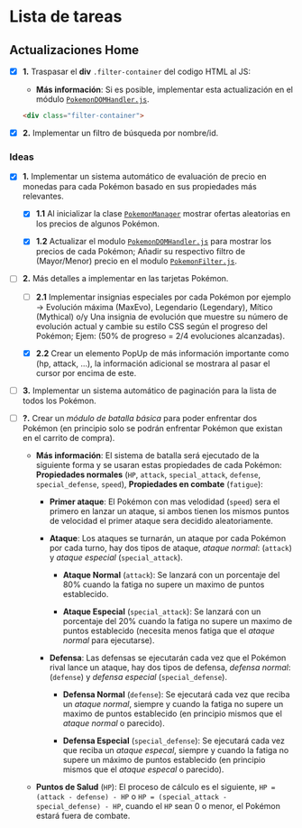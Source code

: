 # Lista de tareas

## Actualizaciones Home

- [x] **1.** Traspasar el **div** `.filter-container` del codigo HTML al JS:

  - **Más información**: Si es posible, implementar esta actualización en el módulo [`PokemonDOMHandler.js`](content/pages/0/js/models/PokemonDOMHandler.js).

  ```HTML
  <div class="filter-container">
  ```

- [x] **2.** Implementar un filtro de búsqueda por nombre/id.

### Ideas

- [x] **1.** Implementar un sistema automático de evaluación de precio en monedas para cada Pokémon basado en sus propiedades más relevantes.

  - [x] **1.1** Al inicializar la clase [`PokemonManager`](content/pages/0/js/models/PokemonManager.js) mostrar ofertas aleatorias en los precios de algunos Pokémon.

  - [x] **1.2** Actualizar el modulo [`PokemonDOMHandler.js`](content/pages/0/js/models/PokemonDOMHandler.js) para mostrar los precios de cada Pokémon; Añadir su respectivo filtro de (Mayor/Menor) precio en el modulo [`PokemonFilter.js`](content/pages/0/js/models/PokemonFilter.js).

- [ ] **2.** Más detalles a implementar en las tarjetas Pokémon.

  - [ ] **2.1** Implementar insignias especiales por cada Pokémon por ejemplo -> Evolución máxima (MaxEvo), Legendario (Legendary), Mítico (Mythical) o/y Una insignia de evolución que muestre su número de evolución actual y cambie su estilo CSS según el progreso del Pokémon; Ejem: (50% de progreso = 2/4 evoluciones alcanzadas).

  - [x] **2.2** Crear un elemento PopUp de más información importante como (hp, attack, …), la información adicional se mostrara al pasar el cursor por encima de este.

- [ ] **3.** Implementar un sistema automático de paginación para la lista de todos los Pokémon.

- [ ] **?.** Crear un _módulo de batalla básica_ para poder enfrentar dos Pokémon (en principio solo se podrán enfrentar Pokémon que existan en el carrito de compra).

  - **Más información**: El sistema de batalla será ejecutado de la siguiente forma y se usaran estas propiedades de cada Pokémon: **Propiedades normales** (`HP`, `attack`, `special_attack`, `defense`, `special_defense`, `speed`), **Propiedades en combate** (`fatigue`):

    - **Primer ataque**: El Pokémon con mas velodidad (`speed`) sera el primero en lanzar un ataque, si ambos tienen los mismos puntos de velocidad el primer ataque sera decidido aleatoriamente.

    - **Ataque**: Los ataques se turnarán, un ataque por cada Pokémon por cada turno, hay dos tipos de ataque, _ataque normal_: (`attack`) y _ataque especial_ (`special_attack`).

      - **Ataque Normal** (`attack`): Se lanzará con un porcentaje del 80% cuando la fatiga no supere un maximo de puntos establecido.

      - **Ataque Especial** (`special_attack`): Se lanzará con un porcentaje del 20% cuando la fatiga no supere un maximo de puntos establecido (necesita menos fatiga que el _ataque normal_ para ejecutarse).

    - **Defensa**: Las defensas se ejecutarán cada vez que el Pokémon rival lance un ataque, hay dos tipos de defensa, _defensa normal_: (`defense`) y _defensa especial_ (`special_defense`).

      - **Defensa Normal** (`defense`): Se ejecutará cada vez que reciba un _ataque normal_, siempre y cuando la fatiga no supere un maximo de puntos establecido (en principio mismos que el _ataque normal_ o parecido).

      - **Defensa Especial** (`special_defense`): Se ejecutará cada vez que reciba un _ataque especal_, siempre y cuando la fatiga no supere un máximo de puntos establecido (en principio mismos que el _ataque especal_ o parecido).

  - **Puntos de Salud** (`HP`): El proceso de cálculo es el siguiente, `HP = (attack - defense) - HP` o `HP = (special_attack - special_defense) - HP`, cuando el `HP` sean 0 o menor, el Pokémon estará fuera de combate.
